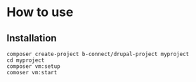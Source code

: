 # How to use

## Installation

```
composer create-project b-connect/drupal-project myproject
cd myproject
composer vm:setup 
comoser vm:start
```
